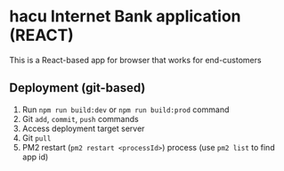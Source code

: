 # hacu Internet Bank application (REACT)

This is a React-based app for browser that works for end-customers

## Deployment (git-based)

1. Run `npm run build:dev` or `npm run build:prod` command
2. Git `add`, `commit`, `push` commands
3. Access deployment target server
4. Git `pull`
5. PM2 restart (`pm2 restart <processId>`) process (use `pm2 list` to find app id)